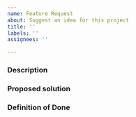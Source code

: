 ```yaml
---
name: Feature Request
about: Suggest an idea for this project
title: ''
labels: ''
assignees: ''

---
```


### Description
<!-- What use case are you trying to solve with this feature -->

### Proposed solution
<!-- A clear and concise description of what you want to happen -->

### Definition of Done
<!-- How to know this is implemeted. Preferably one short sentence -->
